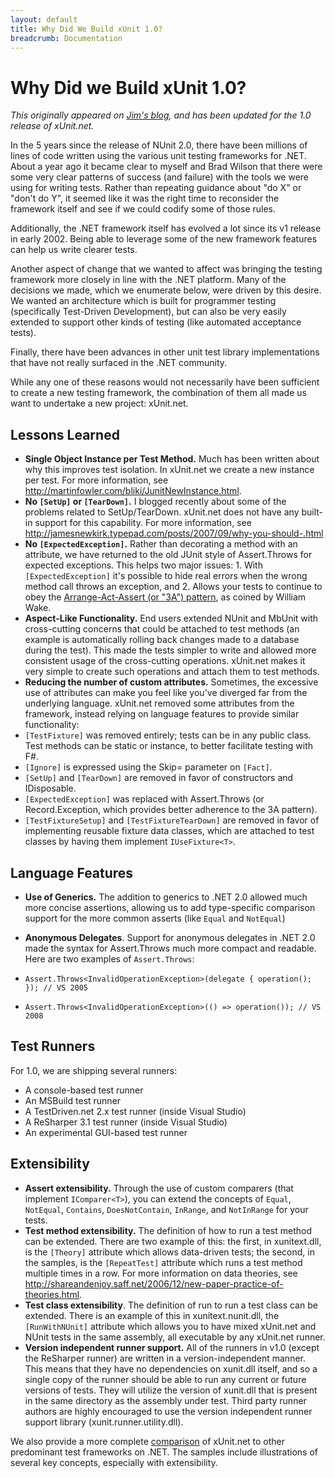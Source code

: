 ```yaml
---
layout: default
title: Why Did We Build xUnit 1.0?
breadcrumb: Documentation
---
```

# Why Did we Build xUnit 1.0?

*This originally appeared on [Jim's blog](http://jamesnewkirk.typepad.com/posts/2007/09/announcing-xuni.html), and has been updated for the 1.0 release of xUnit.net.*

In the 5 years since the release of NUnit 2.0, there have been millions of lines of code written using the various unit testing frameworks for .NET. About a year ago it became clear to myself and Brad Wilson that there were some very clear patterns of success (and failure) with the tools we were using for writing tests. Rather than repeating guidance about "do X" or "don't do Y", it seemed like it was the right time to reconsider the framework itself and see if we could codify some of those rules.

Additionally, the .NET framework itself has evolved a lot since its v1 release in early 2002. Being able to leverage some of the new framework features can help us write clearer tests.

Another aspect of change that we wanted to affect was bringing the testing framework more closely in line with the .NET platform. Many of the decisions we made, which we enumerate below, were driven by this desire. We wanted an architecture which is built for programmer testing (specifically Test-Driven Development), but can also be very easily extended to support other kinds of testing (like automated acceptance tests).

Finally, there have been advances in other unit test library implementations that have not really surfaced in the .NET community.

While any one of these reasons would not necessarily have been sufficient to create a new testing framework, the combination of them all made us want to undertake a new project: xUnit.net.

## Lessons Learned
* **Single Object Instance per Test Method.** Much has been written about why this improves test isolation. In xUnit.net we create a new instance per test. For more information, see <http://martinfowler.com/bliki/JunitNewInstance.html>.
* **No `[SetUp]` or `[TearDown]`.** I blogged recently about some of the problems related to SetUp/TearDown. xUnit.net does not have any built-in support for this capability. For more information, see <http://jamesnewkirk.typepad.com/posts/2007/09/why-you-should-.html>
* **No `[ExpectedException]`.** Rather than decorating a method with an attribute, we have returned to the old JUnit style of Assert.Throws for expected exceptions. This helps two major issues: 1. With `[ExpectedException]` it's possible to hide real errors when the wrong method call throws an exception, and 2. Allows your tests to continue to obey the [Arrange-Act-Assert (or "3A") pattern](http://xp123.com/articles/3a-arrange-act-assert/), as coined by William Wake.
* **Aspect-Like Functionality.** End users extended NUnit and MbUnit with cross-cutting concerns that could be attached to test methods (an example is automatically rolling back changes made to a database during the test). This made the tests simpler to write and allowed more consistent usage of the cross-cutting operations. xUnit.net makes it very simple to create such operations and attach them to test methods.
* **Reducing the number of custom attributes.** Sometimes, the excessive use of attributes can make you feel like you've diverged far from the underlying language. xUnit.net removed some attributes from the framework, instead relying on language features to provide similar functionality:
 * `[TestFixture]` was removed entirely; tests can be in any public class. Test methods can be static or instance, to better facilitate testing with F#.
 * `[Ignore]` is expressed using the Skip= parameter on `[Fact]`.
 * `[SetUp]` and `[TearDown]` are removed in favor of constructors and IDisposable.
 * `[ExpectedException]` was replaced with Assert.Throws (or Record.Exception, which provides better adherence to the 3A pattern).
 * `[TestFixtureSetup]` and `[TestFixtureTearDown]` are removed in favor of implementing reusable fixture data classes, which are attached to test classes by having them implement `IUseFixture<T>`.

## Language Features

* **Use of Generics.** The addition to generics to .NET 2.0 allowed much more concise assertions, allowing us to add type-specific comparison support for the more common asserts (like `Equal` and `NotEqual`)
* **Anonymous Delegates**. Support for anonymous delegates in .NET 2.0 made the syntax for Assert.Throws much more compact and readable. Here are two examples of `Assert.Throws`:

* `Assert.Throws<InvalidOperationException>(delegate { operation(); }); // VS 2005`
* `Assert.Throws<InvalidOperationException>(() => operation()); // VS 2008`

## Test Runners
For 1.0, we are shipping several runners:

* A console-based test runner
* An MSBuild test runner
* A TestDriven.net 2.x test runner (inside Visual Studio)
* A ReSharper 3.1 test runner (inside Visual Studio)
* An experimental GUI-based test runner


## Extensibility

* **Assert extensibility.** Through the use of custom comparers (that implement `IComparer<T>`), you can extend the concepts of `Equal`, `NotEqual`, `Contains`, `DoesNotContain`, `InRange`, and `NotInRange` for your tests.
* **Test method extensibility.** The definition of how to run a test method can be extended. There are two example of this: the first, in xunitext.dll, is the `[Theory]` attribute which allows data-driven tests; the second, in the samples, is the `[RepeatTest]` attribute which runs a test method multiple times in a row. For more information on data theories, see <http://shareandenjoy.saff.net/2006/12/new-paper-practice-of-theories.html>.
* **Test class extensibility**. The definition of run to run a test class can be extended. There is an example of this in xunitext.nunit.dll, the `[RunWithNUnit]` attribute which allows you to have mixed xUnit.net and NUnit tests in the same assembly, all executable by any xUnit.net runner.
* **Version independent runner support.** All of the runners in v1.0 (except the ReSharper runner) are written in a version-independent manner. This means that they have no dependencies on xunit.dll itself, and so a single copy of the runner should be able to run any current or future versions of tests. They will utilize the version of xunit.dll that is present in the same directory as the assembly under test. Third party runner authors are highly encouraged to use the version independent runner support library (xunit.runner.utility.dll).

We also provide a more complete [comparison](comparisons.html) of xUnit.net to other predominant test frameworks on .NET. The samples include illustrations of several key concepts, especially with extensibility.

